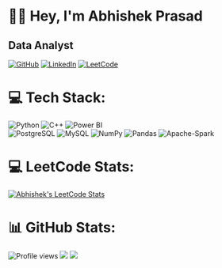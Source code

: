 # 👨‍💻 Hey, I'm Abhishek Prasad
## Data Analyst

[![GitHub](https://img.shields.io/badge/GitHub-Follow-black?style=flat-square&logo=github)](https://github.com/Abhi-415)
[![LinkedIn](https://img.shields.io/badge/Portfolio-Visit-brightgreen?style=flat-square)](https://www.linkedin.com/in/abhishek-prasad415/)
[![LeetCode](https://img.shields.io/badge/LeetCode-Profile-orange?style=flat-square&logo=leetcode)](https://leetcode.com/Abhishek__415/)

<!-- ![Profile views](https://komarev.com/ghpvc/?username=priyanshuJain-32&color=lightgrey) -->
# 💻 Tech Stack: 
![Python](https://img.shields.io/badge/python-3670A0?style=for-the-badge&logo=python&logoColor=ffdd54) ![C++](https://img.shields.io/badge/C++-%23ED8B00.svg?style=for-the-badge&logo=c++&logoColor=white) ![Power BI](https://img.shields.io/badge/Power%20BI-64BC4BC3.svg?style=for-the-badge&logo=bookmeter&logoColor=white&color=yellow) <br>
![PostgreSQL](https://img.shields.io/badge/PostgreSQL-%23563D7C.svg?style=for-the-badge&logo=postgresql&logoColor=white) ![MySQL](https://img.shields.io/badge/mysql-%2300f.svg?style=for-the-badge&logo=mysql&logoColor=white) ![NumPy](https://img.shields.io/badge/numpy-%23013243.svg?style=for-the-badge&logo=numpy&logoColor=white) ![Pandas](https://img.shields.io/badge/pandas-%23150458.svg?style=for-the-badge&logo=pandas&logoColor=white) ![Apache-Spark](https://img.shields.io/badge/Apache%20Spark-%23F7931E.svg?style=for-the-badge&logo=apachespark&logoColor=white)
<!-- ![C](https://img.shields.io/badge/c-%2300599C.svg?style=for-the-badge&logo=c&logoColor=white) ![C++](https://img.shields.io/badge/c++-%2300599C.svg?style=for-the-badge&logo=c%2B%2B&logoColor=white) ![CSS3](https://img.shields.io/badge/css3-%231572B6.svg?style=for-the-badge&logo=css3&logoColor=white) ![HTML5](https://img.shields.io/badge/html5-%23E34F26.svg?style=for-the-badge&logo=html5&logoColor=white) -->
<!--![MongoDB](https://img.shields.io/badge/MongoDB-%234ea94b.svg?style=for-the-badge&logo=mongodb&logoColor=white)--> 
<!--![Google Cloud](https://img.shields.io/badge/Google%20Cloud-%234285F4.svg?style=for-the-badge&logo=google-cloud&logoColor=white) ![AWS](https://img.shields.io/badge/AWS-%23FF9900.svg?style=for-the-badge&logo=amazon-aws&logoColor=white)--> 
<!--![TensorFlow](https://img.shields.io/badge/TensorFlow-%23FF6F00.svg?style=for-the-badge&logo=TensorFlow&logoColor=white)-->

# 💻 LeetCode Stats:
[![Abhishek's LeetCode Stats](https://leetcode-stats.vercel.app/api?username=Abhishek__415&theme=Dark)](https://leetcode.com/Abhishek__415/)

# 📊 GitHub Stats:
<!--<img align="right" width="300" src="https://user-images.githubusercontent.com/94922914/233508815-a208793f-7564-4ee8-9a01-1c487e22ccef.gif">-->
![Profile views](http://github-profile-summary-cards.vercel.app/api/cards/profile-details?username=abhi-415&theme=dark)
<img  src="https://streak-stats.demolab.com?user=abhi-415&theme=aura&hide_border=true&card_width=550"/>
<img  src="https://github-readme-stats.vercel.app/api?username=abhi-415&theme=aura&include_all_commits=true&card_width=550&hide_border=true&rank_icon=github"/></br>
<!--
**priyanshuJain-32/priyanshuJain-32** is a ✨ _special_ ✨ repository because its `README.md` (this file) appears on your GitHub profile.

Here are some ideas to get you started:

- 🔭 I’m currently working on ...
- 🌱 I’m currently learning ...
- 👯 I’m looking to collaborate on ...
- 🤔 I’m looking for help with ...
- 💬 Ask me about ...
- 📫 How to reach me: ...
- 😄 Pronouns: ...
- ⚡ Fun fact: ...
-->
